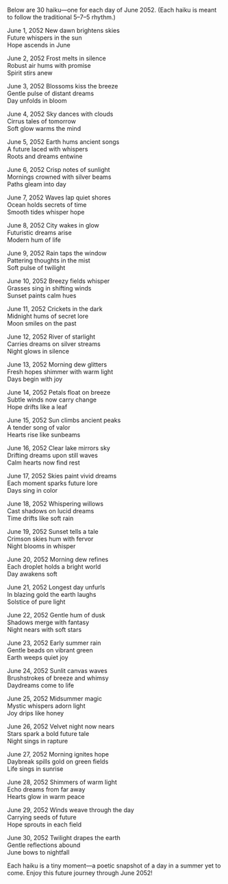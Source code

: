 Below are 30 haiku—one for each day of June 2052. (Each haiku is meant to follow the traditional 5–7–5 rhythm.)

June 1, 2052
New dawn brightens skies  
Future whispers in the sun  
Hope ascends in June  

June 2, 2052
Frost melts in silence  
Robust air hums with promise  
Spirit stirs anew  

June 3, 2052
Blossoms kiss the breeze  
Gentle pulse of distant dreams  
Day unfolds in bloom  

June 4, 2052
Sky dances with clouds  
Cirrus tales of tomorrow  
Soft glow warms the mind  

June 5, 2052
Earth hums ancient songs  
A future laced with whispers  
Roots and dreams entwine  

June 6, 2052
Crisp notes of sunlight  
Mornings crowned with silver beams  
Paths gleam into day  

June 7, 2052
Waves lap quiet shores  
Ocean holds secrets of time  
Smooth tides whisper hope  

June 8, 2052
City wakes in glow  
Futuristic dreams arise  
Modern hum of life  

June 9, 2052
Rain taps the window  
Pattering thoughts in the mist  
Soft pulse of twilight  

June 10, 2052
Breezy fields whisper  
Grasses sing in shifting winds  
Sunset paints calm hues  

June 11, 2052
Crickets in the dark  
Midnight hums of secret lore  
Moon smiles on the past  

June 12, 2052
River of starlight  
Carries dreams on silver streams  
Night glows in silence  

June 13, 2052
Morning dew glitters  
Fresh hopes shimmer with warm light  
Days begin with joy  

June 14, 2052
Petals float on breeze  
Subtle winds now carry change  
Hope drifts like a leaf  

June 15, 2052
Sun climbs ancient peaks  
A tender song of valor  
Hearts rise like sunbeams  

June 16, 2052
Clear lake mirrors sky  
Drifting dreams upon still waves  
Calm hearts now find rest  

June 17, 2052
Skies paint vivid dreams  
Each moment sparks future lore  
Days sing in color  

June 18, 2052
Whispering willows  
Cast shadows on lucid dreams  
Time drifts like soft rain  

June 19, 2052
Sunset tells a tale  
Crimson skies hum with fervor  
Night blooms in whisper  

June 20, 2052
Morning dew refines  
Each droplet holds a bright world  
Day awakens soft  

June 21, 2052
Longest day unfurls  
In blazing gold the earth laughs  
Solstice of pure light  

June 22, 2052
Gentle hum of dusk  
Shadows merge with fantasy  
Night nears with soft stars  

June 23, 2052
Early summer rain  
Gentle beads on vibrant green  
Earth weeps quiet joy  

June 24, 2052
Sunlit canvas waves  
Brushstrokes of breeze and whimsy  
Daydreams come to life  

June 25, 2052
Midsummer magic  
Mystic whispers adorn light  
Joy drips like honey  

June 26, 2052
Velvet night now nears  
Stars spark a bold future tale  
Night sings in rapture  

June 27, 2052
Morning ignites hope  
Daybreak spills gold on green fields  
Life sings in sunrise  

June 28, 2052
Shimmers of warm light  
Echo dreams from far away  
Hearts glow in warm peace  

June 29, 2052
Winds weave through the day  
Carrying seeds of future  
Hope sprouts in each field  

June 30, 2052
Twilight drapes the earth  
Gentle reflections abound  
June bows to nightfall  

Each haiku is a tiny moment—a poetic snapshot of a day in a summer yet to come. Enjoy this future journey through June 2052!
